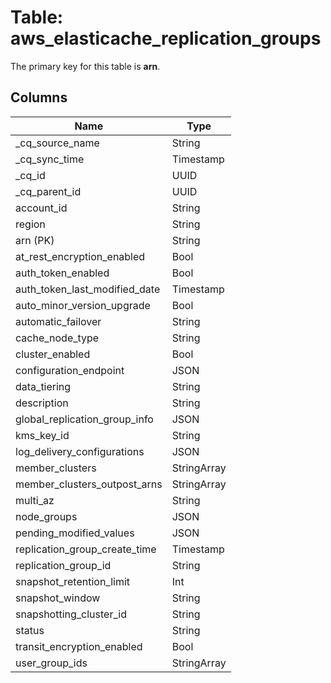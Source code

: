 # Table: aws_elasticache_replication_groups



The primary key for this table is **arn**.


## Columns
| Name          | Type          |
| ------------- | ------------- |
|_cq_source_name|String|
|_cq_sync_time|Timestamp|
|_cq_id|UUID|
|_cq_parent_id|UUID|
|account_id|String|
|region|String|
|arn (PK)|String|
|at_rest_encryption_enabled|Bool|
|auth_token_enabled|Bool|
|auth_token_last_modified_date|Timestamp|
|auto_minor_version_upgrade|Bool|
|automatic_failover|String|
|cache_node_type|String|
|cluster_enabled|Bool|
|configuration_endpoint|JSON|
|data_tiering|String|
|description|String|
|global_replication_group_info|JSON|
|kms_key_id|String|
|log_delivery_configurations|JSON|
|member_clusters|StringArray|
|member_clusters_outpost_arns|StringArray|
|multi_az|String|
|node_groups|JSON|
|pending_modified_values|JSON|
|replication_group_create_time|Timestamp|
|replication_group_id|String|
|snapshot_retention_limit|Int|
|snapshot_window|String|
|snapshotting_cluster_id|String|
|status|String|
|transit_encryption_enabled|Bool|
|user_group_ids|StringArray|